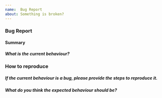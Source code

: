 ```yaml
---
name:  Bug Report
about: Something is broken?
---
```


### Bug Report

#### Summary
<!-- Provide a summary desciribing the problem you are experiencing. -->

##### What is the current behaviour?
<!-- wtf crashes-->

### How to reproduce

##### If the current behaviour is a bug, please provide the steps to reproduce it.
<!-- A great way to do this is to provide screenshots and commands.* -->

##### What do you think the expected behaviour should be?
<!--What do you think should happen?-->
